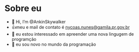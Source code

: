 # Sobre eu

- 👋 Hi, I’m @AnkinSkywalker
- :+1:meu e mail de contato é nycoas.nunes@gamila.pr.gov.br
- 👀 eu estou interessado em apreender uma nova lingugem de programção
- 🌱 eu sou novo no mundo da programação
